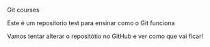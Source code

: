 Git courses

Este é um repositorio test para ensinar como o Git funciona

Vamos tentar alterar o repositótio no GitHub e ver como que vai ficar!
